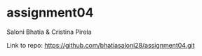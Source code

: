 # assignment04

Saloni Bhatia & Cristina Pirela

Link to repo: https://github.com/bhatiasaloni28/assignment04.git

